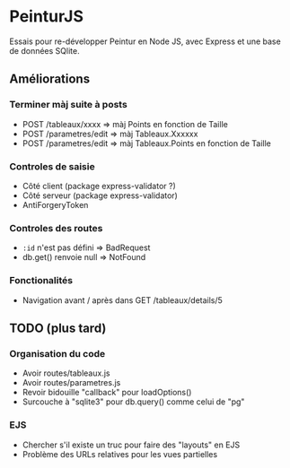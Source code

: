 # PeinturJS

Essais pour re-développer Peintur en Node JS, avec Express et une base de
données SQlite.


## Améliorations

### Terminer màj suite à posts

* POST /tableaux/xxxx => màj Points en fonction de Taille
* POST /parametres/edit => màj Tableaux.Xxxxxx
* POST /parametres/edit => màj Tableaux.Points en fonction de Taille

### Controles de saisie

* Côté client (package express-validator ?)
* Côté serveur (package express-validator)
* AntiForgeryToken

### Controles des routes

* `:id` n'est pas défini => BadRequest
* db.get() renvoie null => NotFound

### Fonctionalités

* Navigation avant / après dans GET /tableaux/details/5


## TODO (plus tard)

### Organisation du code

* Avoir routes/tableaux.js
* Avoir routes/parametres.js
* Revoir bidouille "callback" pour loadOptions()
* Surcouche à "sqlite3" pour db.query() comme celui de "pg"

### EJS

* Chercher s'il existe un truc pour faire des "layouts" en EJS
* Problème des URLs relatives pour les vues partielles

